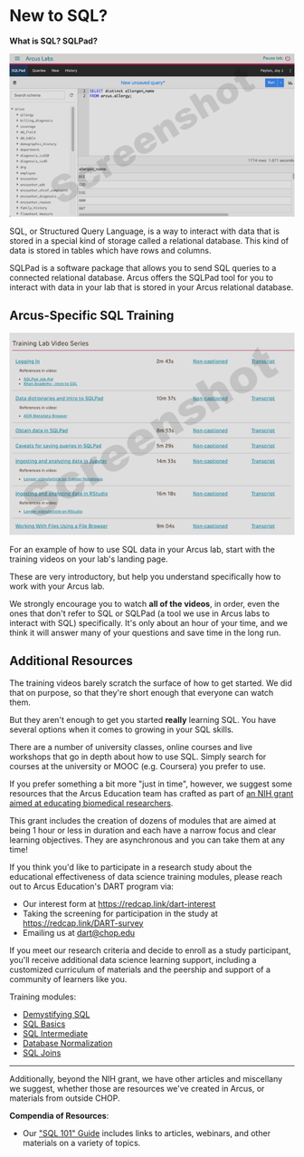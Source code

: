 <!--
link:  https://chop-dbhi-arcus-education-website-assets.s3.amazonaws.com/css/styles.css

script: https://kit.fontawesome.com/83b2343bd4.js

title: New to SQL
-->

# New to SQL?

**What is SQL? SQLPad?**

![](media/sqlpad.png)<!-- style = "border: 1px solid rgb(var(--color-highlight)); max-width: 600px; float: left; margin-right: 2rem; margin-bottom: 2rem;"-->

SQL, or Structured Query Language, is a way to interact with data that is stored in a special kind of storage called a relational database.  This kind of data is stored in tables which have rows and columns.

SQLPad is a software package that allows you to send SQL queries to a connected relational database.  Arcus offers the SQLPad tool for you to interact with data in your lab that is stored in your Arcus relational database.

## Arcus-Specific SQL Training

![](media/training_videos.png)<!-- style = "border: 1px solid rgb(var(--color-highlight)); max-width: 600px; float: left; margin-right: 2rem; margin-bottom: 2rem;"-->

For an example of how to use SQL data in your Arcus lab, start with the training videos on your lab's landing page.

These are very introductory, but help you understand specifically how to work with your Arcus lab.  

We strongly encourage you to watch **all of the videos**, in order, even the ones that don't refer to SQL or SQLPad (a tool we use in Arcus labs to interact with SQL) specifically.  It's only about an hour of your time, and we think it will answer many of your questions and save time in the long run.

## Additional Resources

The training videos barely scratch the surface of how to get started.  We did that on purpose, so that they're short enough that everyone can watch them.

But they aren't enough to get you started **really** learning SQL.  You have several options when it comes to growing in your SQL skills.

There are a number of university classes, online courses and live workshops that go in depth about how to use SQL.  Simply search for courses at the university or MOOC (e.g. Coursera) you prefer to use.

If you prefer something a bit more "just in time", however, we suggest some resources that the Arcus Education team has crafted as part of [an NIH grant aimed at educating biomedical researchers](https://www.research.chop.edu/announcements/dbhi-and-drexel-collaborate-to-advance-biomedical-data-science-education).

This grant includes the creation of dozens of modules that are aimed at being 1 hour or less in duration and each have a narrow focus and clear learning objectives.  They are asynchronous and you can take them at any time!

<div class = "cool-fact">

If you think you'd like to participate in a research study about the educational effectiveness of data science training modules, please reach out to Arcus Education's DART program via:

* Our interest form at https://redcap.link/dart-interest
* Taking the screening for participation in the study at https://redcap.link/DART-survey
* Emailing us at dart@chop.edu

If you meet our research criteria and decide to enroll as a study participant, you'll receive additional data science learning support, including a customized curriculum of materials and the peership and support of a community of learners like you. 

</div>

Training modules:

* [Demystifying SQL](https://liascript.github.io/course/?https://raw.githubusercontent.com/arcus/education_modules/main/demystifying_sql/demystifying_sql.md)
* [SQL Basics](https://liascript.github.io/course/?https://raw.githubusercontent.com/arcus/education_modules/main/sql_basics/sql_basics.md)
* [SQL Intermediate](https://liascript.github.io/course/?https://raw.githubusercontent.com/arcus/education_modules/main/sql_intermediate/sql_intermediate.md)
* [Database Normalization](https://liascript.github.io/course/?https://raw.githubusercontent.com/arcus/education_modules/main/database_normalization/database_normalization.md)
* [SQL Joins](https://liascript.github.io/course/?https://raw.githubusercontent.com/arcus/education_modules/main/sql_joins/sql_joins.md)

-----

Additionally, beyond the NIH grant, we have other articles and miscellany we suggest, whether those are resources we've created in Arcus, or materials from outside CHOP.

**Compendia of Resources**:

* Our ["SQL 101" Guide](https://education.arcus.chop.edu/guides/sql-101/) includes links to articles, webinars, and other materials on a variety of topics.
